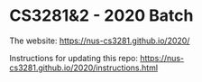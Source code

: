# CS3281&2 - 2020 Batch

The website: https://nus-cs3281.github.io/2020/

Instructions for updating this repo: https://nus-cs3281.github.io/2020/instructions.html
